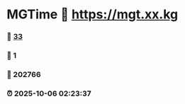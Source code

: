 # MGTime :link: https://mgt.xx.kg 
### :page_facing_up: [33](https://mgt.xx.kg/tag.html) 
### :speech_balloon: 1 
### :hibiscus: 202766 
### :alarm_clock: 2025-10-06 02:23:37 
